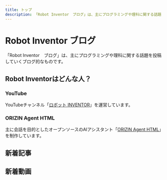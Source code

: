 ```yaml
---
title: トップ
description: 「Robot Inventor　ブログ」は、主にプログラミングや理科に関する話題を投稿していくブログ的なものです。
---
```


# Robot Inventor ブログ

「Robot Inventor　ブログ」は、主にプログラミングや理科に関する話題を投稿していくブログ的なものです。

## Robot Inventorはどんな人？

### YouTube

YouTubeチャンネル「[ロボット INVENTOR](https://www.youtube.com/channel/UCJFnl1HIx-atCMWnDcKBrfw)」を運営しています。

### ORIZIN Agent HTML

主に会話を目的としたオープンソースのAIアシスタント「[ORIZIN Agent HTML](https://robot-inventor.github.io/ORIZIN-Agent-HTML/)」を制作しています。

## 新着記事

<article-card thumbnail="/article/2023/02/15/what-the-new-bing-ai-can-do/2023-02-14-00-20-26.png"
            link="/article/2023/02/15/what-the-new-bing-ai-can-do/"
            article-title="BingとEdgeにChatGPTが搭載！AIとチャットで検索できる新機能の魅力と限界"
            description="BingとEdgeにChatGPTベースのAIが搭載されました。このAIは、ユーザーが検索エンジンとチャットできる画期的な機能です。検索とチャットの統一的な体験により、コンピューターとのやり取りの方法が変わります。この記事では、実際に試して分かった、新しいBingのAIの魅力と限界を紹介します。"></article-card>

## 新着動画

<yt-video video-id="gy5Y4yl-b24"></yt-video>
